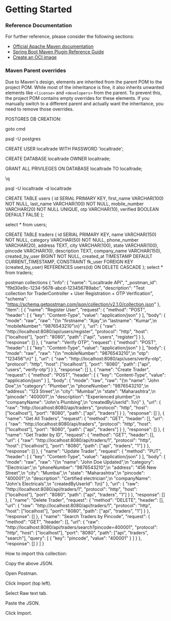 # Getting Started

### Reference Documentation
For further reference, please consider the following sections:

* [Official Apache Maven documentation](https://maven.apache.org/guides/index.html)
* [Spring Boot Maven Plugin Reference Guide](https://docs.spring.io/spring-boot/3.5.0/maven-plugin)
* [Create an OCI image](https://docs.spring.io/spring-boot/3.5.0/maven-plugin/build-image.html)

### Maven Parent overrides

Due to Maven's design, elements are inherited from the parent POM to the project POM.
While most of the inheritance is fine, it also inherits unwanted elements like `<license>` and `<developers>` from the parent.
To prevent this, the project POM contains empty overrides for these elements.
If you manually switch to a different parent and actually want the inheritance, you need to remove those overrides.

POSTGRES DB CREATION:

goto cmd

psql -U postgres

CREATE USER localtrade WITH PASSWORD 'localtrade';

CREATE DATABASE localtrade OWNER localtrade;

GRANT ALL PRIVILEGES ON DATABASE localtrade TO localtrade;

\q

psql -U localtrade -d localtrade

CREATE TABLE users (
id SERIAL PRIMARY KEY,
first_name VARCHAR(100) NOT NULL,
last_name VARCHAR(100) NOT NULL,
mobile_number VARCHAR(20) NOT NULL UNIQUE,
otp VARCHAR(10),
verified BOOLEAN DEFAULT FALSE
);

select * from users;

CREATE TABLE traders (
id SERIAL PRIMARY KEY,
name VARCHAR(150) NOT NULL,
category VARCHAR(50) NOT NULL,
phone_number VARCHAR(20),
address TEXT,
city VARCHAR(100),
state VARCHAR(100),
pincode VARCHAR(10),
description TEXT,
company_name VARCHAR(150),
created_by_user BIGINT NOT NULL,
created_at TIMESTAMP DEFAULT CURRENT_TIMESTAMP,
CONSTRAINT fk_user FOREIGN KEY (created_by_user)
REFERENCES users(id) ON DELETE CASCADE
);
select * from traders;


postman collections
{
"info": {
"name": "Localtrade API",
"_postman_id": "f9d30e9c-1234-5678-abcd-123456789abc",
"description": "Test collection for TraderController + User Registration + OTP Verification",
"schema": "https://schema.getpostman.com/json/collection/v2.1.0/collection.json"
},
"item": [
{
"name": "Register User",
"request": {
"method": "POST",
"header": [
{
"key": "Content-Type",
"value": "application/json"
}
],
"body": {
"mode": "raw",
"raw": "{\n  \"firstname\": \"Ajay\",\n  \"lastname\": \"Kumar\",\n  \"mobileNumber\": \"9876543210\"\n}"
},
"url": {
"raw": "http://localhost:8080/api/users/register",
"protocol": "http",
"host": ["localhost"],
"port": "8080",
"path": ["api", "users", "register"]
}
},
"response": []
},
{
"name": "Verify OTP",
"request": {
"method": "POST",
"header": [
{
"key": "Content-Type",
"value": "application/json"
}
],
"body": {
"mode": "raw",
"raw": "{\n  \"mobileNumber\": \"9876543210\",\n  \"otp\": \"123456\"\n}"
},
"url": {
"raw": "http://localhost:8080/api/users/verify-otp",
"protocol": "http",
"host": ["localhost"],
"port": "8080",
"path": ["api", "users", "verify-otp"]
}
},
"response": []
},
{
"name": "Create Trader",
"request": {
"method": "POST",
"header": [
{
"key": "Content-Type",
"value": "application/json"
}
],
"body": {
"mode": "raw",
"raw": "{\n  \"name\": \"John Doe\",\n  \"category\": \"Plumber\",\n  \"phoneNumber\": \"9876543210\",\n  \"address\": \"123 Street\",\n  \"city\": \"Mumbai\",\n  \"state\": \"Maharashtra\",\n  \"pincode\": \"400001\",\n  \"description\": \"Experienced plumber\",\n  \"companyName\": \"John's Plumbing\",\n  \"createdByUserId\": 1\n}"
},
"url": {
"raw": "http://localhost:8080/api/traders",
"protocol": "http",
"host": ["localhost"],
"port": "8080",
"path": ["api", "traders"]
}
},
"response": []
},
{
"name": "Get All Traders",
"request": {
"method": "GET",
"header": [],
"url": {
"raw": "http://localhost:8080/api/traders",
"protocol": "http",
"host": ["localhost"],
"port": "8080",
"path": ["api", "traders"]
}
},
"response": []
},
{
"name": "Get Trader by ID",
"request": {
"method": "GET",
"header": [],
"url": {
"raw": "http://localhost:8080/api/traders/1",
"protocol": "http",
"host": ["localhost"],
"port": "8080",
"path": ["api", "traders", "1"]
}
},
"response": []
},
{
"name": "Update Trader",
"request": {
"method": "PUT",
"header": [
{
"key": "Content-Type",
"value": "application/json"
}
],
"body": {
"mode": "raw",
"raw": "{\n  \"name\": \"John Doe Updated\",\n  \"category\": \"Electrician\",\n  \"phoneNumber\": \"9876543210\",\n  \"address\": \"456 New Street\",\n  \"city\": \"Mumbai\",\n  \"state\": \"Maharashtra\",\n  \"pincode\": \"400001\",\n  \"description\": \"Certified electrician\",\n  \"companyName\": \"John's Electricals\",\n  \"createdByUserId\": 1\n}"
},
"url": {
"raw": "http://localhost:8080/api/traders/1",
"protocol": "http",
"host": ["localhost"],
"port": "8080",
"path": ["api", "traders", "1"]
}
},
"response": []
},
{
"name": "Delete Trader",
"request": {
"method": "DELETE",
"header": [],
"url": {
"raw": "http://localhost:8080/api/traders/1",
"protocol": "http",
"host": ["localhost"],
"port": "8080",
"path": ["api", "traders", "1"]
}
},
"response": []
},
{
"name": "Search Traders by Pincode",
"request": {
"method": "GET",
"header": [],
"url": {
"raw": "http://localhost:8080/api/traders/search?pincode=400001",
"protocol": "http",
"host": ["localhost"],
"port": "8080",
"path": ["api", "traders", "search"],
"query": [
{
"key": "pincode",
"value": "400001"
}
]
}
},
"response": []
}
]
}


How to import this collection:

Copy the above JSON.

Open Postman.

Click Import (top left).

Select Raw text tab.

Paste the JSON.

Click Import.